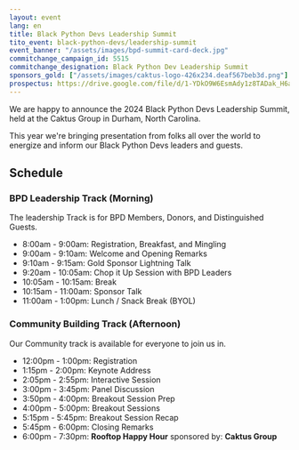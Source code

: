 ```yaml
---
layout: event
lang: en
title: Black Python Devs Leadership Summit
tito_event: black-python-devs/leadership-summit
event_banner: "/assets/images/bpd-summit-card-deck.jpg"
commitchange_campaign_id: 5515
commitchange_designation: Black Python Dev Leadership Summit
sponsors_gold: ["/assets/images/caktus-logo-426x234.deaf567beb3d.png"]
prospectus: https://drive.google.com/file/d/1-YDkO9W6EsmAdy1z8TADak_H6aIdOYsG/view?usp=drive_link
---
```


We are happy to announce the 2024 Black Python Devs Leadership Summit, held at the Caktus Group in Durham, North Carolina.

This year we're bringing presentation from folks all over the world to energize and inform our Black Python Devs leaders and guests.

## Schedule

### BPD Leadership Track (Morning)

The leadership Track is for BPD Members, Donors, and Distinguished Guests.

- 8:00am - 9:00am: Registration, Breakfast, and Mingling
- 9:00am - 9:10am: Welcome and Opening Remarks
- 9:10am - 9:15am: Gold Sponsor Lightning Talk
- 9:20am - 10:05am: Chop it Up Session with BPD Leaders
- 10:05am - 10:15am: Break
- 10:15am - 11:00am: Sponsor Talk
- 11:00am - 1:00pm: Lunch / Snack Break (BYOL)

### Community Building Track (Afternoon)

Our Community track is available for everyone to join us in.

- 12:00pm - 1:00pm: Registration
- 1:15pm - 2:00pm: Keynote Address
- 2:05pm - 2:55pm: Interactive Session
- 3:00pm - 3:45pm: Panel Discussion
- 3:50pm - 4:00pm: Breakout Session Prep
- 4:00pm - 5:00pm: Breakout Sessions
- 5:15pm - 5:45pm: Breakout Session Recap
- 5:45pm - 6:00pm: Closing Remarks
- 6:00pm - 7:30pm: **Rooftop Happy Hour** sponsored by: **Caktus Group**
